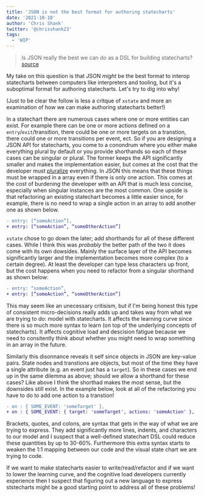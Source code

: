 ```yaml
---
title: 'JSON is not the best format for authoring statecharts'
date: '2021-10-18'
author: 'Chris Shank'
twitter: '@chrisshank23'
tags:
  - 'WIP'
---
```


> Is JSON really the best we can do as a DSL for building statecharts? [source](https://twitter.com/mpocock1/status/1439853560150298624)

My take on this question is that JSON _might_ be the best format to interop statecharts between computers like interpreters and tooling, but it's a suboptimal format for authoring statecharts. Let's try to dig into why!

(Just to be clear the follow is less a critque of `xstate` and more an examination of how we can make authoring statecharts better!)

In a statechart there are numerous cases where one or more entities can exist. For example there can be one or more actions defined on a `entry`/`exit`/transition, there could be one or more targets on a transtion, there could one or more transitions per event, ect. So if you are designing a JSON API for statecharts, you come to a conondrum where you either make everything plural by default or you provide shorthands so each of these cases can be singular or plural. The former keeps the API significantly smaller and makes the implementation easier, but comes at the cost that the developer must [pluralize](https://www.swyx.io/preemptive-pluralization/) everything. In JSON this means that these things must be wrapped in a array even if there is only one action. This comes at the cost of burdening the developer with an API that is much less concise, especially when singular instances are the most common. One upside is that refactoring an existing statechart becomes a little easier since, for example, there is no need to wrap a single action in an array to add another one as shown below.

```diff
- entry: [“someAction”],
+ entry: [“someAction”, “someOtherAction”]
```

`xstate` chose to go down the later; add shorthands for all of these different cases. While I think this was _probably_
the better path of the two it does come with its own dowsides. Mainly the surface layer of the API becomes significantly larger and the implementation becomes more complex (to a certain degree). At least the developer can type less characters up front, but the cost happens when you need to refactor from a singular shorthand as shown below:

```diff
- entry: “someAction”,
+ entry: [“someAction”, “someOtherAction”]
```

This may seem like an unecessary critisism, but if I'm being honest this type of consistent micro-decisions really adds up and takes way from what we are trying to do: model with statecharts. It affects the learning curve since there is so much more syntax to learn (on top of the underlying concepts of statecharts). It affects cognitive load and descision fatigue because we need to consitently think about whether you might need to wrap something in an array in the future.

Similarly this disonnance reveals it self since objects in JSON are key-value pairs. State nodes and transtions are objects, but most of the time they have a single attribute (e.g. an event just has a `target`). So in these cases we end up in the same dilemma as above; should we allow a shorthand for these cases? Like above I think the shorthad makes the most sense, but the downsides still exist. In the example below, look at all of the refactoring you have to do to add one action to a transtion!

```diff
- on : { SOME_EVENT: 'someTarget' },
+ on : { SOME_EVENT: { target: 'someTarget', actions: 'someAction' },
```

Brackets, quotes, and colons, are syntax that gets in the way of what we are trying to express. They add significantly more lines, indents, and characters to our model and I suspect that a well-defined statechart DSL could reduce these quantities by up to 30-60%. Furthermore this extra syntax starts to weaken the 1:1 mapping between our code and the visual state chart we are trying to code.

If we want to make statecharts easier to write/read/refactor and if we want to lower the learning curve, and the cognitive load developers currently experience then I suspect that figuring out a new language to express ststecharts might be a good starting point to address all of these problems!
